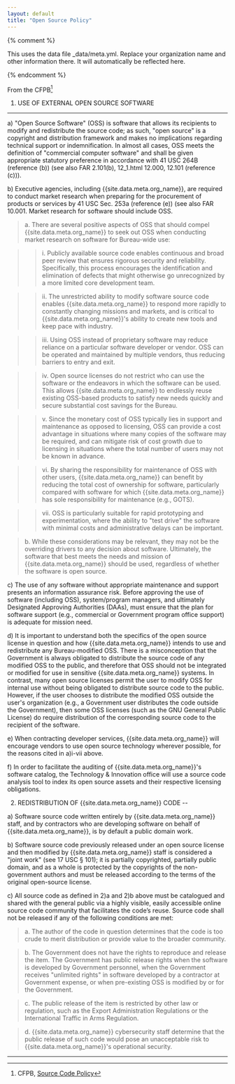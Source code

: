 ```yaml
---
layout: default
title: "Open Source Policy"
---
```


{% comment %}

This uses the data file _data/meta.yml.  Replace your organization name and other information there.
It will automatically be reflected here.

{% endcomment %} 

From the CFPB[^1]

1. USE OF EXTERNAL OPEN SOURCE SOFTWARE
---

a) "Open Source Software" (OSS) is software that allows its recipients to modify and redistribute
the source code; as such, "open source" is a copyright and distribution framework and makes no
implications regarding technical support or indemnification. In almost all cases, OSS meets
the definition of "commercial computer software" and shall be given appropriate statutory
preference in accordance with 41 USC 264B (reference (b)) (see also FAR 2.101(b), 12_1.html
12.000, 12.101 (reference (c))).



b) Executive agencies, including {{site.data.meta.org_name}}, are required to conduct market research when preparing for
 the procurement of products or services by 41 USC Sec. 253a (reference (e)) (see also FAR
 10.001. Market research for software should include OSS.

 
> a. There are several positive aspects of OSS that should compel {{site.data.meta.org_name}} to seek out OSS when
     conducting market research on software for Bureau-wide use:
  
>> i. Publicly available source code enables continuous and broad peer review that
ensures rigorous security and reliability. Specifically, this process
encourages the identification and elimination of defects that might
otherwise go unrecognized by a more limited core development team.

>> ii. The unrestricted ability to modify software source code enables {{site.data.meta.org_name}} to
respond more rapidly to constantly changing missions and markets, and is
critical to {{site.data.meta.org_name}}'s ability to create new tools and keep pace with industry.
  
>> iii. Using OSS instead of proprietary software may reduce reliance on a
particular software developer or vendor. OSS can be operated and maintained
by multiple vendors, thus reducing barriers to entry and exit.
  
>> iv. Open source licenses do not restrict who can use the software or the
endeavors in which the software can be used. This allows {{site.data.meta.org_name}} to endlessly
reuse existing OSS-based products to satisfy new needs quickly and secure
substantial cost savings for the Bureau.
  
>> v. Since the monetary cost of OSS typically lies in support and maintenance as
opposed to licensing, OSS can provide a cost advantage in situations where
many copies of the software may be required, and can mitigate risk of cost
growth due to licensing in situations where the total number of users may
not be known in advance.
  
>> vi. By sharing the responsibility for maintenance of OSS with other users, {{site.data.meta.org_name}}
can benefit by reducing the total cost of ownership for software,
particularly compared with software for which {{site.data.meta.org_name}} has sole responsibility
for maintenance (e.g., GOTS).

>> vii. OSS is particularly suitable for rapid prototyping and experimentation,
where the ability to "test drive" the software with minimal costs and
administrative delays can be important.


> b. While these considerations may be relevant, they may not be the overriding drivers to
any decision about software. Ultimately, the software that best meets the needs and
mission of {{site.data.meta.org_name}} should be used, regardless of whether the software is open source.


c) The use of any software without appropriate maintenance and support presents an information
assurance risk. Before approving the use of software (including OSS), system/program managers,
and ultimately Designated Approving Authorities (DAAs), must ensure that the plan for software
support (e.g., commercial or Government program office support) is adequate for mission need.


d) It is important to understand both the specifics of the open source license in question and
 how {{site.data.meta.org_name}} intends to use and redistribute any Bureau-modified OSS. There is a misconception
 that the Government is always obligated to distribute the source code of any modified OSS to
 the public, and therefore that OSS should not be integrated or modified for use in sensitive
 {{site.data.meta.org_name}} systems. In contrast, many open source licenses permit the user to modify OSS for
 internal use without being obligated to distribute source code to the public. However, if the
 user chooses to distribute the modified OSS outside the user's organization (e.g., a
 Government user distributes the code outside the Government), then some OSS licenses (such as
 the GNU General Public License) do require distribution of the corresponding source code to
 the recipient of the software.


e) When contracting developer services, {{site.data.meta.org_name}} will encourage vendors to use open source technology
  wherever possible, for the reasons cited in a)i-vii above.

f) In order to facilitate the auditing of {{site.data.meta.org_name}}'s software catalog, the Technology & Innovation
  office will use a source code analysis tool to index its open source assets and their
  respective licensing obligations.


2. REDISTRIBUTION OF {{site.data.meta.org_name}} CODE
--

a) Software source code written entirely by {{site.data.meta.org_name}} staff, and by contractors who are developing
   software on behalf of {{site.data.meta.org_name}}, is by default a public domain work.


b) Software source code previously released under an open source license and then modified by
   {{site.data.meta.org_name}} staff is considered a "joint work" (see 17 USC § 101); it is partially copyrighted,
   partially public domain, and as a whole is protected by the copyrights of the non-government
   authors and must be released according to the terms of the original open-source license.


c) All source code as defined in 2)a and 2)b above must be catalogued and shared with the general
   public via a highly visible, easily accessible online source code community that facilitates
   the code’s reuse. Source code shall not be released if any of the following conditions are
   met:

> a. The author of the code in question determines that the code is too crude to merit
distribution or provide value to the broader community.

> b. The Government does not have the rights to reproduce and release the item. The
Government has public release rights when the software is developed by Government
personnel, when the Government receives "unlimited rights" in software developed by a
contractor at Government expense, or when pre-existing OSS is modified by or for the Government.

> c. The public release of the item is restricted by other law or regulation, such as the
Export Administration Regulations or the International Traffic in Arms Regulation.
        
> d. {{site.data.meta.org_name}} cybersecurity staff determine that the public release of such code would pose an
unacceptable risk to {{site.data.meta.org_name}}'s operational security.

----


[^1]: CFPB, [Source Code Policy](https://raw.github.com/cfpb/source-code-policy/master/cfpb-source-code-policy.txt)


